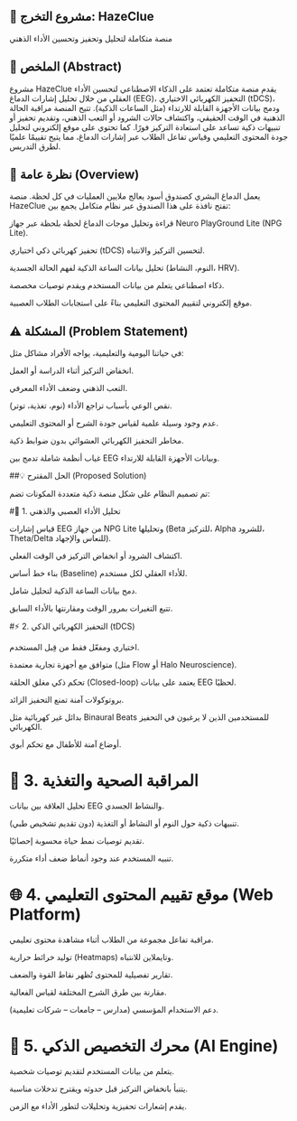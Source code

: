 ## 🧠 مشروع التخرج: HazeClue

منصة متكاملة لتحليل وتحفيز وتحسين الأداء الذهني

## 📘 الملخص (Abstract)

مشروع HazeClue يقدم منصة متكاملة تعتمد على الذكاء الاصطناعي لتحسين الأداء العقلي من خلال تحليل إشارات الدماغ (EEG)، التحفيز الكهربائي الاختياري (tDCS)، ودمج بيانات الأجهزة القابلة للارتداء (مثل الساعات الذكية).
تتيح المنصة مراقبة الحالة الذهنية في الوقت الحقيقي، واكتشاف حالات الشرود أو التعب الذهني، وتقديم تحفيز أو تنبيهات ذكية تساعد على استعادة التركيز فورًا.
كما تحتوي على موقع إلكتروني لتحليل جودة المحتوى التعليمي وقياس تفاعل الطلاب عبر إشارات الدماغ، مما يتيح تقييمًا علميًا لطرق التدريس.

## 🧩 نظرة عامة (Overview)

يعمل الدماغ البشري كصندوق أسود يعالج ملايين العمليات في كل لحظة.
منصة HazeClue تفتح نافذة على هذا الصندوق عبر نظام متكامل يجمع بين:

قراءة وتحليل موجات الدماغ لحظة بلحظة عبر جهاز Neuro PlayGround Lite (NPG Lite).

تحفيز كهربائي ذكي اختياري (tDCS) لتحسين التركيز والانتباه.

تحليل بيانات الساعة الذكية لفهم الحالة الجسدية (النوم، النشاط، HRV).

ذكاء اصطناعي يتعلم من بيانات المستخدم ويقدم توصيات مخصصة.

موقع إلكتروني لتقييم المحتوى التعليمي بناءً على استجابات الطلاب العصبية.

## ⚠️ المشكلة (Problem Statement)

في حياتنا اليومية والتعليمية، يواجه الأفراد مشاكل مثل:

انخفاض التركيز أثناء الدراسة أو العمل.

التعب الذهني وضعف الأداء المعرفي.

نقص الوعي بأسباب تراجع الأداء (نوم، تغذية، توتر).

عدم وجود وسيلة علمية لقياس جودة الشرح أو المحتوى التعليمي.

مخاطر التحفيز الكهربائي العشوائي بدون ضوابط ذكية.

غياب أنظمة شاملة تدمج بين EEG وبيانات الأجهزة القابلة للارتداء.

##💡 الحل المقترح (Proposed Solution)

تم تصميم النظام على شكل منصة ذكية متعددة المكونات تضم:

#🧠 1. تحليل الأداء العصبي والذهني

قياس إشارات EEG من جهاز NPG Lite وتحليلها (Beta للتركيز، Alpha للشرود، Theta/Delta للنعاس والإجهاد).

اكتشاف الشرود أو انخفاض التركيز في الوقت الفعلي.

بناء خط أساس (Baseline) للأداء العقلي لكل مستخدم.

دمج بيانات الساعة الذكية لتحليل شامل.

تتبع التغيرات بمرور الوقت ومقارنتها بالأداء السابق.

#⚡ 2. التحفيز الكهربائي الذكي (tDCS)

اختياري ومفعّل فقط من قِبل المستخدم.

متوافق مع أجهزة تجارية معتمدة (مثل Flow أو Halo Neuroscience).

تحكم ذكي مغلق الحلقة (Closed-loop) يعتمد على بيانات EEG لحظيًا.

بروتوكولات آمنة تمنع التحفيز الزائد.

بدائل غير كهربائية مثل Binaural Beats للمستخدمين الذين لا يرغبون في التحفيز الكهربائي.

أوضاع آمنة للأطفال مع تحكم أبوي.

# 💪 3. المراقبة الصحية والتغذية

تحليل العلاقة بين بيانات EEG والنشاط الجسدي.

تنبيهات ذكية حول النوم أو النشاط أو التغذية (دون تقديم تشخيص طبي).

تقديم توصيات نمط حياة محسوبة إحصائيًا.

تنبيه المستخدم عند وجود أنماط ضعف أداء متكررة.

# 🌐 4. موقع تقييم المحتوى التعليمي (Web Platform)

مراقبة تفاعل مجموعة من الطلاب أثناء مشاهدة محتوى تعليمي.

توليد خرائط حرارية (Heatmaps) وتايملاين للانتباه.

تقارير تفصيلية للمحتوى تُظهر نقاط القوة والضعف.

مقارنة بين طرق الشرح المختلفة لقياس الفعالية.

دعم الاستخدام المؤسسي (مدارس – جامعات – شركات تعليمية).

# 🤖 5. محرك التخصيص الذكي (AI Engine)

يتعلم من بيانات المستخدم لتقديم توصيات شخصية.

يتنبأ بانخفاض التركيز قبل حدوثه ويقترح تدخلات مناسبة.

يقدم إشعارات تحفيزية وتحليلات لتطور الأداء مع الزمن.
